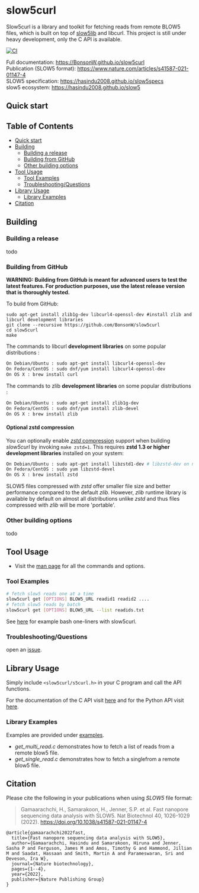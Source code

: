 # slow5curl

Slow5curl is a library and toolkit for fetching reads from remote BLOW5 files, which is built on top of [slow5lib](https://github.com/hasindu2008/slow5lib) and libcurl. This project is still under heavy development, only the C API is available.

[![CI](https://github.com/BonsonW/slow5curl/actions/workflows/c-cpp.yml/badge.svg)](https://github.com/BonsonW/slow5curl/actions/workflows/c-cpp.yml)

Full documentation: https://BonsonW.github.io/slow5curl<br/>
Publication (SLOW5 format): https://www.nature.com/articles/s41587-021-01147-4<br/>
SLOW5 specification: https://hasindu2008.github.io/slow5specs<br/>
slow5 ecosystem: https://hasindu2008.github.io/slow5<br/>

## Quick start

## Table of Contents

- [Quick start](#quick-start)
- [Building](#building)
    - [Building a release](#building-a-release)
    - [Building from GitHub](#building-from-github)
    - [Other building options](#other-building-options)
- [Tool Usage](#tool-usage)
    - [Tool Examples](#tool-examples)
    - [Troubleshooting/Questions](#troubleshootingquestions)
- [Library Usage](#library-usage)
    - [Library Examples](#library-examples)
- [Citation](#citation)

## Building

### Building a release

todo

### Building from GitHub

**WARNING: Building from GitHub is meant for advanced users to test the latest features. For production purposes, use the latest release version that is thoroughly tested.**

To build from GitHub:

```
sudo apt-get install zlib1g-dev libcurl4-openssl-dev #install zlib and libcurl development libraries
git clone --recursive https://github.com/BonsonW/slow5curl
cd slow5curl
make
```

The commands to libcurl __development libraries__ on some popular distributions :
```sh
On Debian/Ubuntu : sudo apt-get install libcurl4-openssl-dev
On Fedora/CentOS : sudo dnf/yum install libcurl4-openssl-dev
On OS X : brew install curl
```

The commands to zlib __development libraries__ on some popular distributions :
```sh
On Debian/Ubuntu : sudo apt-get install zlib1g-dev
On Fedora/CentOS : sudo dnf/yum install zlib-devel
On OS X : brew install zlib
```

#### Optional zstd compression

You can optionally enable [*zstd* compression](https://facebook.github.io/zstd) support when building *slow5curl* by invoking `make zstd=1`. This requires __zstd 1.3 or higher development libraries__ installed on your system:

```sh
On Debian/Ubuntu : sudo apt-get install libzstd1-dev # libzstd-dev on newer distributions if libzstd1-dev is unavailable
On Fedora/CentOS : sudo yum libzstd-devel
On OS X : brew install zstd
```

SLOW5 files compressed with *zstd* offer smaller file size and better performance compared to the default *zlib*. However, *zlib* runtime library is available by default on almost all distributions unlike *zstd* and thus files compressed with *zlib* will be more 'portable'.


### Other building options

todo

## Tool Usage

* Visit the [man page](https://bonsonw.github.io/slow5curl/commands.html) for all the commands and options.

### Tool Examples

```sh
# fetch slow5 reads one at a time
slow5curl get [OPTIONS] BLOW5_URL readid1 readid2 ....
# fetch slow5 reads by batch
slow5curl get [OPTIONS] BLOW5_URL --list readids.txt
```

See [here](https://bonsonw.github.io/slow5curl/oneliners.html) for example bash one-liners with slow5curl.



### Troubleshooting/Questions

<!-- Visit the [frequently asked questions](https://hasindu2008.github.io/slow5tools/faq.html) or -->
open an [issue](https://github.com/BonsonW/slow5curl/issues).

## Library Usage

Simply include `<slow5curl/s5curl.h>` in your C program and call the API functions.

For the documentation of the C API visit [here](https://bonsonw.github.io/slow5curl/slow5curl_api/slow5curl) and for the Python API visit [here]().

### Library Examples

Examples are provided under [examples](https://github.com/BonsonW/slow5curl/tree/master/examples).
- *get_multi_read.c* demonstrates how to fetch a list of reads from a remote blow5 file.
- *get_single_read.c* demonstrates how to fetch a singlefrom a remote blow5 file.



## Citation

Please cite the following in your publications when using *SLOW5* file format:

> Gamaarachchi, H., Samarakoon, H., Jenner, S.P. et al. Fast nanopore sequencing data analysis with SLOW5. Nat Biotechnol 40, 1026-1029 (2022). https://doi.org/10.1038/s41587-021-01147-4

```
@article{gamaarachchi2022fast,
  title={Fast nanopore sequencing data analysis with SLOW5},
  author={Gamaarachchi, Hasindu and Samarakoon, Hiruna and Jenner, Sasha P and Ferguson, James M and Amos, Timothy G and Hammond, Jillian M and Saadat, Hassaan and Smith, Martin A and Parameswaran, Sri and Deveson, Ira W},
  journal={Nature biotechnology},
  pages={1--4},
  year={2022},
  publisher={Nature Publishing Group}
}
```
